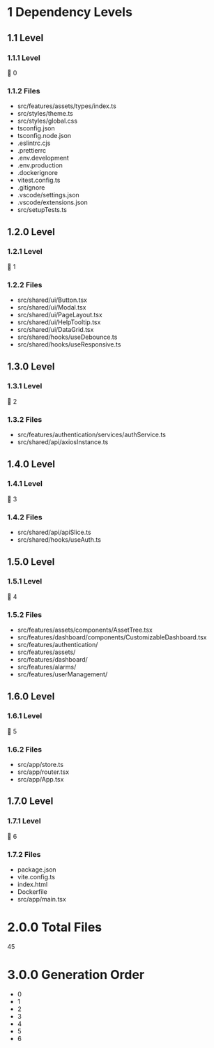 # 1 Dependency Levels

## 1.1 Level

### 1.1.1 Level

🔹 0

### 1.1.2 Files

- src/features/assets/types/index.ts
- src/styles/theme.ts
- src/styles/global.css
- tsconfig.json
- tsconfig.node.json
- .eslintrc.cjs
- .prettierrc
- .env.development
- .env.production
- .dockerignore
- vitest.config.ts
- .gitignore
- .vscode/settings.json
- .vscode/extensions.json
- src/setupTests.ts

## 1.2.0 Level

### 1.2.1 Level

🔹 1

### 1.2.2 Files

- src/shared/ui/Button.tsx
- src/shared/ui/Modal.tsx
- src/shared/ui/PageLayout.tsx
- src/shared/ui/HelpTooltip.tsx
- src/shared/ui/DataGrid.tsx
- src/shared/hooks/useDebounce.ts
- src/shared/hooks/useResponsive.ts

## 1.3.0 Level

### 1.3.1 Level

🔹 2

### 1.3.2 Files

- src/features/authentication/services/authService.ts
- src/shared/api/axiosInstance.ts

## 1.4.0 Level

### 1.4.1 Level

🔹 3

### 1.4.2 Files

- src/shared/api/apiSlice.ts
- src/shared/hooks/useAuth.ts

## 1.5.0 Level

### 1.5.1 Level

🔹 4

### 1.5.2 Files

- src/features/assets/components/AssetTree.tsx
- src/features/dashboard/components/CustomizableDashboard.tsx
- src/features/authentication/
- src/features/assets/
- src/features/dashboard/
- src/features/alarms/
- src/features/userManagement/

## 1.6.0 Level

### 1.6.1 Level

🔹 5

### 1.6.2 Files

- src/app/store.ts
- src/app/router.tsx
- src/app/App.tsx

## 1.7.0 Level

### 1.7.1 Level

🔹 6

### 1.7.2 Files

- package.json
- vite.config.ts
- index.html
- Dockerfile
- src/app/main.tsx

# 2.0.0 Total Files

45

# 3.0.0 Generation Order

- 0
- 1
- 2
- 3
- 4
- 5
- 6

